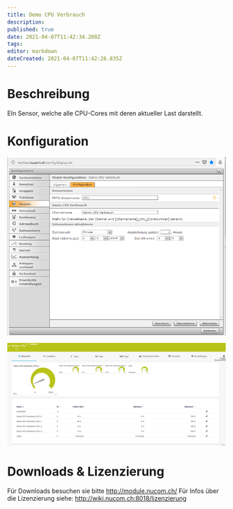 ```yaml
---
title: Demo CPU Verbrauch
description: 
published: true
date: 2021-04-07T11:42:34.208Z
tags: 
editor: markdown
dateCreated: 2021-04-07T11:42:26.835Z
---
```


# Beschreibung
EIn Sensor, welche alle CPU-Cores mit deren aktueller Last darstellt.
# Konfiguration
![Cpu](/uploads/prtg/cpu.png "Cpu")

![Cpusensor](/uploads/prtg/cpusensor.png "Cpusensor")
# Downloads & Lizenzierung
Für Downloads besuchen sie bitte http://module.nucom.ch/
Für Infos über die Lizenzierung siehe: http://wiki.nucom.ch:8018/lizenzierung
